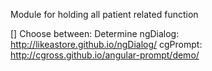 Module for holding all patient related function

[] Choose between: Determine
ngDialog: http://likeastore.github.io/ngDialog/
cgPrompt: http://cgross.github.io/angular-prompt/demo/